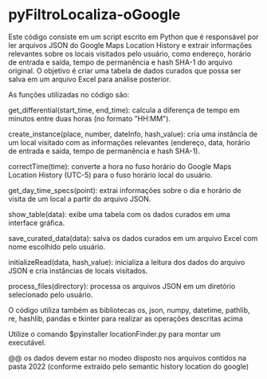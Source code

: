 # pyFiltroLocaliza-oGoogle

Este código consiste em um script escrito em Python que é responsável por ler arquivos JSON do Google Maps Location History e extrair informações relevantes sobre os locais visitados pelo usuário, como endereço, horário de entrada e saída, tempo de permanência e hash SHA-1 do arquivo original. O objetivo é criar uma tabela de dados curados que possa ser salva em um arquivo Excel para análise posterior.

As funções utilizadas no código são:

get_differential(start_time, end_time): calcula a diferença de tempo em minutos entre duas horas (no formato "HH:MM").

create_instance(place, number, dateInfo, hash_value): cria uma instância de um local visitado com as informações relevantes (endereço, data, horário de entrada e saída, tempo de permanência e hash SHA-1).

correctTime(time): converte a hora no fuso horário do Google Maps Location History (UTC-5) para o fuso horário local do usuário.

get_day_time_specs(point): extrai informações sobre o dia e horário de visita de um local a partir do arquivo JSON.

show_table(data): exibe uma tabela com os dados curados em uma interface gráfica.

save_curated_data(data): salva os dados curados em um arquivo Excel com nome escolhido pelo usuário.

initializeRead(data, hash_value): inicializa a leitura dos dados do arquivo JSON e cria instâncias de locais visitados.

process_files(directory): processa os arquivos JSON em um diretório selecionado pelo usuário.

O código utiliza também as bibliotecas os, json, numpy, datetime, pathlib, re, hashlib, pandas e tkinter para realizar as operações descritas acima




Utilize o comando $pyinstaller locationFinder.py para montar um executável.

@@ os dados devem estar no modeo disposto nos arquivos contidos na pasta 2022 (conforme extraído pelo semantic history location do google)
